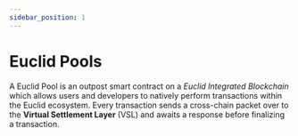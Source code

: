 ```yaml
---
sidebar_position: 1
---
```



# Euclid Pools

A Euclid Pool is an outpost smart contract on a *Euclid Integrated Blockchain* which allows users and developers to natively perform transactions within the Euclid ecosystem. Every transaction sends a cross-chain packet over to the **Virtual Settlement Layer** (VSL) and awaits a response before finalizing a transaction. 

<head>
  <link rel="stylesheet" href="https://cdn.jsdelivr.net/npm/katex@0.13.24/dist/katex.min.css" integrity="sha384-odtC+0UGzzFL/6PNoE8rX/SPcQDXBJ+uRepguP4QkPCm2LBxH3FA3y+fKSiJ+AmM" crossorigin="anonymous" />
</head>



